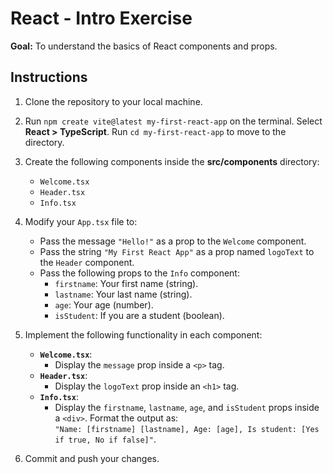 # React - Intro Exercise

**Goal:** To understand the basics of React components and props.

## Instructions

1. Clone the repository to your local machine.
2. Run `npm create vite@latest my-first-react-app` on the terminal. Select **React > TypeScript**. Run `cd my-first-react-app` to move to the directory.
3. Create the following components inside the **src/components** directory:
   - `Welcome.tsx`
   - `Header.tsx`
   - `Info.tsx`

4. Modify your `App.tsx` file to:
   - Pass the message `"Hello!"` as a prop to the `Welcome` component.
   - Pass the string `"My First React App"` as a prop named `logoText` to the `Header` component.
   - Pass the following props to the `Info` component:
     - `firstname`: Your first name (string).
     - `lastname`: Your last name (string).
     - `age`: Your age (number).
     - `isStudent`: If you are a student (boolean).

5. Implement the following functionality in each component:
   - **`Welcome.tsx`**:  
     - Display the `message` prop inside a `<p>` tag.
   - **`Header.tsx`**:  
     - Display the `logoText` prop inside an `<h1>` tag.
   - **`Info.tsx`**:  
     - Display the `firstname`, `lastname`, `age`, and `isStudent` props inside a `<div>`. Format the output as:  
       `"Name: [firstname] [lastname], Age: [age], Is student: [Yes if true, No if false]"`.

6. Commit and push your changes.
